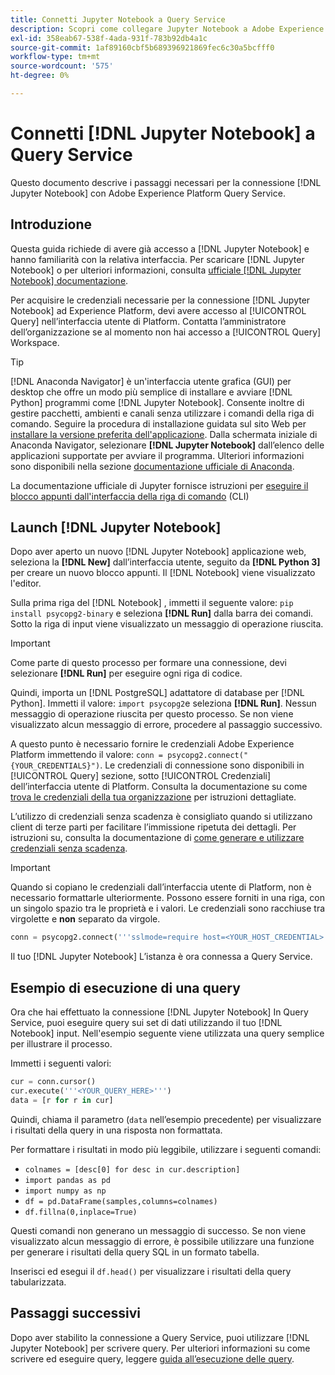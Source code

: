 ```yaml
---
title: Connetti Jupyter Notebook a Query Service
description: Scopri come collegare Jupyter Notebook a Adobe Experience Platform Query Service.
exl-id: 358eab67-538f-4ada-931f-783b92db4a1c
source-git-commit: 1af89160cbf5b689396921869fec6c30a5bcfff0
workflow-type: tm+mt
source-wordcount: '575'
ht-degree: 0%

---
```


# Connetti [!DNL Jupyter Notebook] a Query Service

Questo documento descrive i passaggi necessari per la connessione [!DNL Jupyter Notebook] con Adobe Experience Platform Query Service.

## Introduzione

Questa guida richiede di avere già accesso a [!DNL Jupyter Notebook] e hanno familiarità con la relativa interfaccia. Per scaricare [!DNL Jupyter Notebook] o per ulteriori informazioni, consulta [ufficiale [!DNL Jupyter Notebook] documentazione](https://jupyter.org/).

Per acquisire le credenziali necessarie per la connessione [!DNL Jupyter Notebook] ad Experience Platform, devi avere accesso al [!UICONTROL Query] nell’interfaccia utente di Platform. Contatta l’amministratore dell’organizzazione se al momento non hai accesso a [!UICONTROL Query] Workspace.

>[!TIP]
>
>[!DNL Anaconda Navigator] è un&#39;interfaccia utente grafica (GUI) per desktop che offre un modo più semplice di installare e avviare [!DNL Python] programmi come [!DNL Jupyter Notebook]. Consente inoltre di gestire pacchetti, ambienti e canali senza utilizzare i comandi della riga di comando.
>Seguire la procedura di installazione guidata sul sito Web per [installare la versione preferita dell&#39;applicazione](https://docs.anaconda.com/anaconda/install/).
>Dalla schermata iniziale di Anaconda Navigator, selezionare **[!DNL Jupyter Notebook]** dall’elenco delle applicazioni supportate per avviare il programma.
>Ulteriori informazioni sono disponibili nella sezione [documentazione ufficiale di Anaconda](https://docs.anaconda.com/anaconda/navigator/).

La documentazione ufficiale di Jupyter fornisce istruzioni per [eseguire il blocco appunti dall&#39;interfaccia della riga di comando](https://docs.jupyter.org/en/latest/running.html#how-do-i-open-a-specific-notebook) (CLI)

## Launch [!DNL Jupyter Notebook]

Dopo aver aperto un nuovo [!DNL Jupyter Notebook] applicazione web, seleziona la **[!DNL New]** dall’interfaccia utente, seguito da **[!DNL Python 3]** per creare un nuovo blocco appunti. Il [!DNL Notebook] viene visualizzato l&#39;editor.

Sulla prima riga del [!DNL Notebook] , immetti il seguente valore: `pip install psycopg2-binary` e seleziona **[!DNL Run]** dalla barra dei comandi. Sotto la riga di input viene visualizzato un messaggio di operazione riuscita.

>[!IMPORTANT]
>
>Come parte di questo processo per formare una connessione, devi selezionare **[!DNL Run]** per eseguire ogni riga di codice.

Quindi, importa un [!DNL PostgreSQL] adattatore di database per [!DNL Python]. Immetti il valore: `import psycopg2`e seleziona **[!DNL Run]**. Nessun messaggio di operazione riuscita per questo processo. Se non viene visualizzato alcun messaggio di errore, procedere al passaggio successivo.

A questo punto è necessario fornire le credenziali Adobe Experience Platform immettendo il valore: `conn = psycopg2.connect("{YOUR_CREDENTIALS}")`. Le credenziali di connessione sono disponibili in [!UICONTROL Query] sezione, sotto [!UICONTROL Credenziali] dell’interfaccia utente di Platform. Consulta la documentazione su come [trova le credenziali della tua organizzazione](../ui/credentials.md) per istruzioni dettagliate.

L’utilizzo di credenziali senza scadenza è consigliato quando si utilizzano client di terze parti per facilitare l’immissione ripetuta dei dettagli. Per istruzioni su, consulta la documentazione di [come generare e utilizzare credenziali senza scadenza](../ui/credentials.md#non-expiring-credentials).

>[!IMPORTANT]
>
>Quando si copiano le credenziali dall’interfaccia utente di Platform, non è necessario formattarle ulteriormente. Possono essere forniti in una riga, con un singolo spazio tra le proprietà e i valori. Le credenziali sono racchiuse tra virgolette e **non** separato da virgole.

```python
conn = psycopg2.connect('''sslmode=require host=<YOUR_HOST_CREDENTIAL> port=80 dbname=prod:all user=<YOUR_ORGANIZATION_ID> password=<YOUR_PASSWORD>''')"
```

Il tuo [!DNL Jupyter Notebook] L’istanza è ora connessa a Query Service.

## Esempio di esecuzione di una query

Ora che hai effettuato la connessione [!DNL Jupyter Notebook] In Query Service, puoi eseguire query sui set di dati utilizzando il tuo [!DNL Notebook] input. Nell&#39;esempio seguente viene utilizzata una query semplice per illustrare il processo.

Immetti i seguenti valori:

```python
cur = conn.cursor()
cur.execute('''<YOUR_QUERY_HERE>''')
data = [r for r in cur]
```

Quindi, chiama il parametro (`data` nell’esempio precedente) per visualizzare i risultati della query in una risposta non formattata.

Per formattare i risultati in modo più leggibile, utilizzare i seguenti comandi:

- `colnames = [desc[0] for desc in cur.description]`
- `import pandas as pd`
- `import numpy as np`
- `df = pd.DataFrame(samples,columns=colnames)`
- `df.fillna(0,inplace=True)`

Questi comandi non generano un messaggio di successo. Se non viene visualizzato alcun messaggio di errore, è possibile utilizzare una funzione per generare i risultati della query SQL in un formato tabella.

Inserisci ed esegui il `df.head()` per visualizzare i risultati della query tabularizzata.

## Passaggi successivi

Dopo aver stabilito la connessione a Query Service, puoi utilizzare [!DNL Jupyter Notebook] per scrivere query. Per ulteriori informazioni su come scrivere ed eseguire query, leggere [guida all’esecuzione delle query](../best-practices/writing-queries.md).
